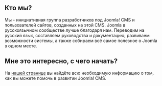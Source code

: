 ## Кто мы?
Мы - инициативная группа разработчиков под Joomla! CMS и пользователей сайтов, созданных на этой CMS. Joomla в русскоязычном сообществе лучше благодаря нам. Переводим на русский язык, составляем руководства и документацию, развиваем возможности системы, а также собираем всё самое полезное о Joomla в одном месте.

## Мне это интересно, с чего начать?
На [нашей странице](https://jpathru.github.io) вы найдёте всю необходимую информацию о том, как вы можете помочь в развитии Joomla! CMS.
